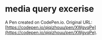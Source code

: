 # media query excerise

A Pen created on CodePen.io. Original URL: [https://codepen.io/qiqizhouu/pen/XWgvqPe](https://codepen.io/qiqizhouu/pen/XWgvqPe).


